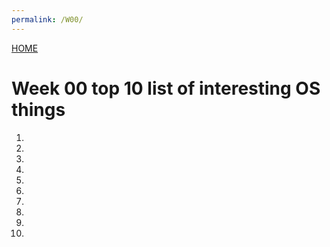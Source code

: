 ```yaml
---
permalink: /W00/
---
```

[HOME](../)
 # Week 00 top 10 list of interesting OS things
 
 1.
 2.
 3.
 4.
 5.
 6.
 7.
 8.
 9.
 10.
